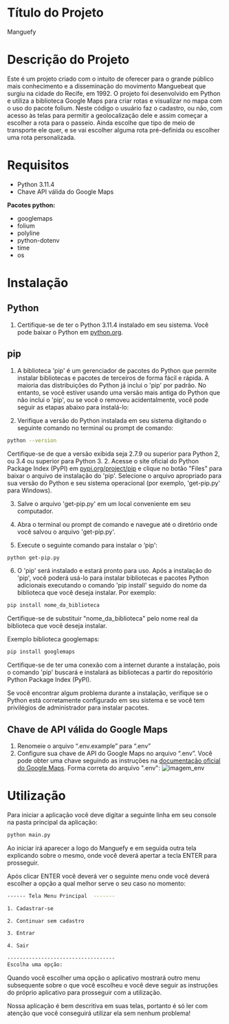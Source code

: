 # Título do Projeto
Manguefy
# Descrição do Projeto

Este é um projeto criado com o intuito de oferecer para o grande público mais conhecimento e a disseminação do movimento Manguebeat que surgiu na cidade do Recife, em 1992. O projeto foi desenvolvido em Python e utiliza a biblioteca Google Maps para criar rotas e visualizar no mapa com o uso do pacote folium. Neste código o usuário faz o cadastro, ou não, com acesso às telas para permitir a geolocalização dele e assim começar a escolher a rota para o passeio. Ainda escolhe que tipo de meio de transporte ele quer, e se vai escolher alguma rota pré-definida ou escolher uma rota personalizada.

# Requisitos

- Python 3.11.4
- Chave API válida do Google Maps

**Pacotes python:**
- googlemaps
- folium
- polyline
- python-dotenv
- time
- os

# Instalação

## Python

1. Certifique-se de ter o Python 3.11.4 instalado em seu sistema. Você pode baixar o Python em [python.org](https://www.python.org/downloads/).

## pip

1. A biblioteca 'pip' é um gerenciador de pacotes do Python que permite instalar bibliotecas e pacotes de terceiros de forma fácil e rápida. A maioria das distribuições do Python já inclui o 'pip' por padrão. No entanto, se você estiver usando uma versão mais antiga do Python que não inclui o 'pip', ou se você o removeu acidentalmente, você pode seguir as etapas abaixo para instalá-lo:

2. Verifique a versão do Python instalada em seu sistema digitando o seguinte comando no terminal ou prompt de comando:
```sh
python --version
````
  Certifique-se de que a versão exibida seja 2.7.9 ou superior para Python 2, ou 3.4 ou superior para Python 3.
2. Acesse o site oficial do Python Package Index (PyPI) em [pypi.org/project/pip](https://pypi.org/project/pip/) e clique no botão "Files" para baixar o arquivo de instalação do 'pip'. Selecione o arquivo apropriado para sua versão do Python e seu sistema operacional (por exemplo, 'get-pip.py' para Windows).

3. Salve o arquivo 'get-pip.py' em um local conveniente em seu computador.

4. Abra o terminal ou prompt de comando e navegue até o diretório onde você salvou o arquivo 'get-pip.py'.

5. Execute o seguinte comando para instalar o ‘pip':
```sh
python get-pip.py
```
6. O 'pip' será instalado e estará pronto para uso. Após a instalação do 'pip', você poderá usá-lo para instalar bibliotecas e pacotes Python adicionais executando o comando 'pip install' seguido do nome da biblioteca que você deseja instalar. Por exemplo:
```sh
pip install nome_da_biblioteca
```
Certifique-se de substituir "nome_da_biblioteca" pelo nome real da biblioteca que você deseja instalar.

Exemplo biblioteca googlemaps:
```sh
pip install googlemaps
````

Certifique-se de ter uma conexão com a internet durante a instalação, pois o comando 'pip' buscará e instalará as bibliotecas a partir do repositório Python Package Index (PyPI).

Se você encontrar algum problema durante a instalação, verifique se o Python está corretamente configurado em seu sistema e se você tem privilégios de administrador para instalar pacotes.

## Chave de API válida do Google Maps

1. Renomeie o arquivo “.env.example” para “.env”
2. Configure sua chave de API do Google Maps no arquivo “.env”. Você pode obter uma chave seguindo as instruções na [documentação oficial do Google Maps](https://developers.google.com/maps/gmp-get-started).
Forma correta do arquivo ".env":
![imagem_env](https://i.ibb.co/9ZV5WwB/code.png)

# Utilização

Para iniciar a aplicação você deve digitar a seguinte linha em seu console na pasta principal da aplicação:
```sh
python main.py
```

Ao iniciar irá aparecer a logo do Manguefy e em seguida outra tela explicando sobre o mesmo, onde você deverá apertar a tecla ENTER para prosseguir.

Após clicar ENTER você deverá ver o seguinte menu onde você deverá escolher a opção a qual melhor serve o seu caso no momento:
```sh
------ Tela Menu Principal  -------

1. Cadastrar-se

2. Continuar sem cadastro

3. Entrar

4. Sair

-----------------------------------
Escolha uma opção: 
```

Quando você escolher uma opção o aplicativo mostrará outro menu subsequente sobre o que você escolheu e você deve seguir as instruções do próprio aplicativo para prosseguir com a utilização.

Nossa aplicação é bem descritiva em suas telas, portanto é só ler com atenção que você conseguirá utilizar ela sem nenhum problema!